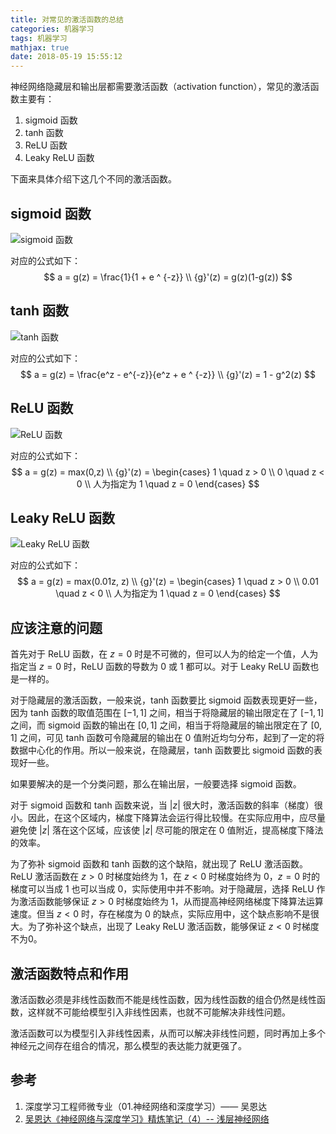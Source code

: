 ```yaml
---
title: 对常见的激活函数的总结
categories: 机器学习
tags: 机器学习
mathjax: true
date: 2018-05-19 15:55:12
---
```

神经网络隐藏层和输出层都需要激活函数（activation function），常见的激活函数主要有：
1. sigmoid 函数
2. tanh 函数
3. ReLU 函数
4. Leaky ReLU 函数

下面来具体介绍下这几个不同的激活函数。

## sigmoid 函数
![sigmoid 函数](/img/activation_function_sigmoid.png)

对应的公式如下：
$$
a = g(z) = \frac{1}{1 + e ^ {-z}} \\
{g}'(z) = g(z)(1-g(z))
$$

## tanh 函数
![tanh 函数](/img/activation_function_tanh.png)

对应的公式如下：
$$
a = g(z) = \frac{e^z - e^{-z}}{e^z + e ^ {-z}} \\
{g}'(z) = 1 - g^2(z)
$$

## ReLU 函数
![ReLU 函数](/img/activation_function_relu.png)

对应的公式如下：
$$
a = g(z) = max(0,z) \\
{g}'(z) = 
\begin{cases}
1 \quad z > 0 \\
0 \quad z < 0 \\
人为指定为 1 \quad z = 0
\end{cases}
$$

## Leaky ReLU 函数
![Leaky ReLU 函数](/img/activation_function_leaky_relu.png)

对应的公式如下：
$$
a = g(z) = max(0.01z, z) \\
{g}'(z) = 
\begin{cases}
1 \quad z > 0 \\
0.01 \quad z < 0 \\
人为指定为 1 \quad z = 0
\end{cases}
$$

## 应该注意的问题
首先对于 ReLU 函数，在 $z = 0$ 时是不可微的，但可以人为的给定一个值，人为指定当 $z = 0$ 时，ReLU 函数的导数为 0 或 1 都可以。对于 Leaky ReLU 函数也是一样的。

对于隐藏层的激活函数，一般来说，tanh 函数要比 sigmoid 函数表现更好一些，因为 tanh 函数的取值范围在 $[-1, 1]$ 之间，相当于将隐藏层的输出限定在了 $[-1, 1]$ 之间，而 sigmoid 函数的输出在 $[0,1]$ 之间，相当于将隐藏层的输出限定在了 $[0,1]$ 之间，可见 tanh 函数可令隐藏层的输出在 0 值附近均匀分布，起到了一定的将数据中心化的作用。所以一般来说，在隐藏层，tanh 函数要比 sigmoid 函数的表现好一些。

如果要解决的是一个分类问题，那么在输出层，一般要选择 sigmoid 函数。

对于 sigmoid 函数和 tanh 函数来说，当 $\lvert z \rvert$ 很大时，激活函数的斜率（梯度）很小。因此，在这个区域内，梯度下降算法会运行得比较慢。在实际应用中，应尽量避免使 $\lvert z \rvert$ 落在这个区域，应该使 $\lvert z \rvert$ 尽可能的限定在 0 值附近，提高梯度下降法的效率。

为了弥补 sigmoid 函数和 tanh 函数的这个缺陷，就出现了 ReLU 激活函数。ReLU 激活函数在 $z>0$ 时梯度始终为 1，在 $z < 0$ 时梯度始终为 0，$z=0$ 时的梯度可以当成 1 也可以当成 0，实际使用中并不影响。对于隐藏层，选择 ReLU 作为激活函数能够保证 $z > 0$ 时梯度始终为 1，从而提高神经网络梯度下降算法运算速度。但当 $z<0$ 时，存在梯度为 0 的缺点，实际应用中，这个缺点影响不是很大。为了弥补这个缺点，出现了 Leaky ReLU 激活函数，能够保证 $z<0$ 时梯度不为0。

## 激活函数特点和作用
激活函数必须是非线性函数而不能是线性函数，因为线性函数的组合仍然是线性函数，这样就不可能给模型引入非线性因素，也就不可能解决非线性问题。

激活函数可以为模型引入非线性因素，从而可以解决非线性问题，同时再加上多个神经元之间存在组合的情况，那么模型的表达能力就更强了。

## 参考
1. 深度学习工程师微专业（01.神经网络和深度学习）—— 吴恩达
2. [吴恩达《神经网络与深度学习》精炼笔记（4）-- 浅层神经网络](https://mp.weixin.qq.com/s?__biz=MzIwOTc2MTUyMg==&mid=2247483918&idx=1&sn=b2e0b086243b464f8ca32a938ff9fcfe&chksm=976fa793a0182e856784071cd5a84476cb5c8c98e12415bc3eef6ae8bd0bf4dcdb6e4927cfec&scene=21#wechat_redirect)

